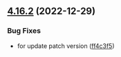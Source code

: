## [4.16.2](https://github.com/nontangent/ng-atomic/compare/v4.16.1...v4.16.2) (2022-12-29)


### Bug Fixes

* for update patch version ([ff4c3f5](https://github.com/nontangent/ng-atomic/commit/ff4c3f57ec8a3f132045906e6c15a5bc9479c46d))
